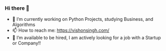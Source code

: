 ### Hi there 👋
- 🔭 I’m currently working on Python Projects, studying Business, and Algorithms 
- 📫 How to reach me: https://vishonsingh.com/
- 🌱 I’m available to be hired, I am actively looking for a job with a Startup or Company!!

<!--
**Symbolistic/Symbolistic** is a ✨ _special_ ✨ repository because its `README.md` (this file) appears on your GitHub profile.

Here are some ideas to get you started:

- 🔭 I’m currently working on ...
- 🌱 I’m currently learning ...
- 👯 I’m looking to collaborate on ...
- 🤔 I’m looking for help with ...
- 💬 Ask me about ...
- 📫 How to reach me: ...
- 😄 Pronouns: ...
- ⚡ Fun fact: ...
-->
